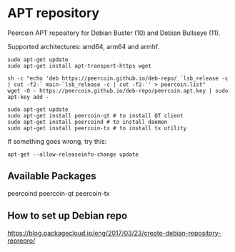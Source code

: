 # APT repository

Peercoin APT repository for Debian Buster (10) and Debian Bullseye (11).

Supported architectures: amd64, arm64 and armhf.

```
sudo apt-get update
sudo apt-get install apt-transport-https wget

sh -c "echo 'deb https://peercoin.github.io/deb-repo/ `lsb_release -c | cut -f2-` main-`lsb_release -c | cut -f2-`' > peercoin.list"
wget -O - https://peercoin.github.io/deb-repo/peercoin.apt.key | sudo apt-key add -

sudo apt-get update
sudo apt-get install peercoin-qt # to install QT client
sudo apt-get install peercoind # to install daemon
sudo apt-get install peercoin-tx # to install tx utility
```

If something goes wrong, try this:

```
apt-get --allow-releaseinfo-change update
```

## Available Packages

peercoind
peercoin-qt
peercoin-tx


## How to set up Debian repo

https://blog.packagecloud.io/eng/2017/03/23/create-debian-repository-reprepro/
